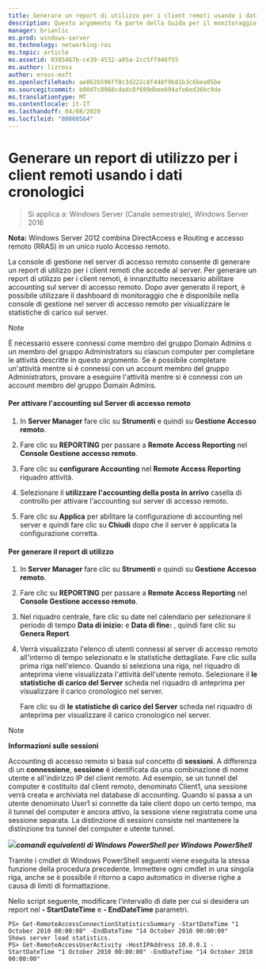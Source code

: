 ```yaml
---
title: Generare un report di utilizzo per i client remoti usando i dati cronologici
description: Questo argomento fa parte della Guida per il monitoraggio e l'accounting di accesso remoto in Windows Server 2016.
manager: brianlic
ms.prod: windows-server
ms.technology: networking-ras
ms.topic: article
ms.assetid: 0305467b-ce39-4532-a05a-2cc5ff946f55
ms.author: lizross
author: eross-msft
ms.openlocfilehash: ae862b596ff8c3d222c8f448f9b81b3c6bea05be
ms.sourcegitcommit: b00d7c8968c4adc8f699dbee694afe6ed36bc9de
ms.translationtype: MT
ms.contentlocale: it-IT
ms.lasthandoff: 04/08/2020
ms.locfileid: "80860564"
---
```

# <a name="generate-a-usage-report-for-remote-clients-using-historical-data"></a>Generare un report di utilizzo per i client remoti usando i dati cronologici

>Si applica a: Windows Server (Canale semestrale), Windows Server 2016

**Nota:** Windows Server 2012 combina DirectAccess e Routing e accesso remoto (RRAS) in un unico ruolo Accesso remoto.  
  
La console di gestione nel server di accesso remoto consente di generare un report di utilizzo per i client remoti che accede al server. Per generare un report di utilizzo per i client remoti, è innanzitutto necessario abilitare accounting sul server di accesso remoto. Dopo aver generato il report, è possibile utilizzare il dashboard di monitoraggio che è disponibile nella console di gestione nel server di accesso remoto per visualizzare le statistiche di carico sul server.  
  
> [!NOTE]  
> È necessario essere connessi come membro del gruppo Domain Admins o un membro del gruppo Administrators su ciascun computer per completare le attività descritte in questo argomento. Se è possibile completare un'attività mentre si è connessi con un account membro del gruppo Administrators, provare a eseguire l'attività mentre si è connessi con un account membro del gruppo Domain Admins.  
  
#### <a name="to-enable-accounting-on-the-remote-access-server"></a>Per attivare l'accounting sul Server di accesso remoto  
  
1.  In **Server Manager** fare clic su **Strumenti** e quindi su **Gestione Accesso remoto**.  
  
2.  Fare clic su **REPORTING** per passare a **Remote Access Reporting** nel **Console Gestione accesso remoto**.  
  
3.  Fare clic su **configurare Accounting** nel **Remote Access Reporting** riquadro attività.  
  
4.  Selezionare il **utilizzare l'accounting della posta in arrivo** casella di controllo per attivare l'accounting sul server di accesso remoto.  
  
5.  Fare clic su **Applica** per abilitare la configurazione di accounting nel server e quindi fare clic su **Chiudi** dopo che il server è applicata la configurazione corretta.  
  
#### <a name="to-generate-the-usage-report"></a>Per generare il report di utilizzo  
  
1.  In **Server Manager** fare clic su **Strumenti** e quindi su **Gestione Accesso remoto**.  
  
2.  Fare clic su **REPORTING** per passare a **Remote Access Reporting** nel **Console Gestione accesso remoto**.  
  
3.  Nel riquadro centrale, fare clic su date nel calendario per selezionare il periodo di tempo **Data di inizio:** e **Data di fine:** , quindi fare clic su **Genera Report**.  
  
4.  Verrà visualizzato l'elenco di utenti connessi al server di accesso remoto all'interno di tempo selezionato e le statistiche dettagliate. Fare clic sulla prima riga nell'elenco. Quando si seleziona una riga, nel riquadro di anteprima viene visualizzata l'attività dell'utente remoto. Selezionare il **le statistiche di carico del Server** scheda nel riquadro di anteprima per visualizzare il carico cronologico nel server.  
  
    Fare clic su di **le statistiche di carico del Server** scheda nel riquadro di anteprima per visualizzare il carico cronologico nel server.  
  
> [!NOTE]  
> **Informazioni sulle sessioni**  
>   
> Accounting di accesso remoto si basa sul concetto di **sessioni**. A differenza di un **connessione**,  **sessione** è identificata da una combinazione di nome utente e all'indirizzo IP del client remoto. Ad esempio, se un tunnel del computer è costituito dal client remoto, denominato Client1, una sessione verrà creata e archiviata nel database di accounting. Quando si passa a un utente denominato User1 si connette da tale client dopo un certo tempo, ma il tunnel del computer è ancora attivo, la sessione viene registrata come una sessione separata. La distinzione di sessioni consiste nel mantenere la distinzione tra tunnel del computer e utente tunnel.  
  
![](../../../media/Generate-a-usage-report-for-remote-clients-using-historical-data/PowerShellLogoSmall.gif)***<em>comandi equivalenti di Windows PowerShell</em> per Windows PowerShell***  
  
Tramite i cmdlet di Windows PowerShell seguenti viene eseguita la stessa funzione della procedura precedente. Immettere ogni cmdlet in una singola riga, anche se è possibile il ritorno a capo automatico in diverse righe a causa di limiti di formattazione.  
  
Nello script seguente, modificare l'intervallo di date per cui si desidera un report nel **- StartDateTime** e **- EndDateTime** parametri.  
  
```  
PS> Get-RemoteAccessConnectionStatisticsSummary -StartDateTime "1 October 2010 00:00:00" -EndDateTime "14 October 2010 00:00:00"  
Shows server load statistics.  
PS> Get-RemoteAccessUserActivity -HostIPAddress 10.0.0.1 -StartDateTime "1 October 2010 00:00:00" -EndDateTime "14 October 2010 00:00:00"  
```  
  


